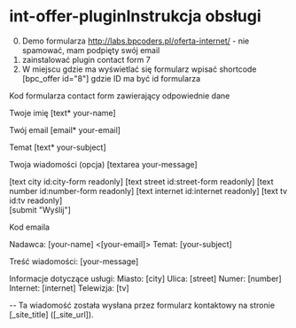 # int-offer-pluginInstrukcja obsługi
0. Demo formularza http://labs.bpcoders.pl/oferta-internet/ - nie spamować, mam podpięty swój email
1. zainstalować plugin contact form 7
2. W miejscu gdzie ma wyświetlać się formularz wpisać shortcode [bpc_offer id="8"] gdzie ID ma być id formularza

Kod formularza contact form zawierający odpowiednie dane

<label> Twoje imię
    [text* your-name] </label>

<label> Twój email
    [email* your-email] </label>

<label> Temat
    [text* your-subject] </label>

<label> Twoja wiadomości (opcja)
    [textarea your-message] </label>
<br>
<div class="hidden-fields">
[text city id:city-form readonly]
[text street id:street-form readonly]
[text number id:number-form readonly]
[text internet id:internet readonly]
[text tv id:tv readonly]
</div>
[submit "Wyślij"]

Kod emaila

Nadawca: [your-name] <[your-email]>
Temat: [your-subject]

Treść wiadomości:
[your-message]

Informacje dotyczące usługi:
Miasto: [city]
Ulica: [street]
Numer: [number]
Internet: [internet]
Telewizja: [tv]

-- 
Ta wiadomość została wysłana przez formularz kontaktowy na stronie [_site_title] ([_site_url]).